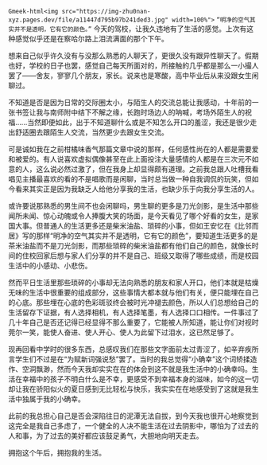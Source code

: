 `Gmeek-html<img src="https://img-zhu0nan-xyz.pages.dev/file/a11447d795b97b241ded3.jpg" width=100%">`
`“明净的空气其实并不是透明，它有它的颜色。”`
今天的驾校，让我久违地有了生活的感觉。上次有这种感觉似乎还是在察哈尔路上泪流满面的那个下午。

想来自己似乎许久没有与没那么熟悉的人聊天了，更很久没有跟异性聊天了。假期也好，学校的日子也罢，感觉自己每天所面对的，所接触的几乎都是那么一小撮人罢了——舍友，寥寥几个朋友，家长。说来也是寒酸，高中毕业后从来没跟女生闲聊过。

不知道是否是因为日常的交际圈太小，与陌生人的交流总能让我感动，十年前的一张书签让我与南师附中结下不解之缘，长跑时场边人的呐喊，考场外陌生人的祝福……当然即便如此，出于不知道聊什么或是不知怎么开口的羞涩，我还是很少走出舒适圈去跟陌生人交流，当然更少去跟女生交流。

可是诚如我在之前柑橘味香气那篇文章中说的那样，任何感性尚在的人都是需要爱和被爱的。有人说喜欢虚拟偶像甚至在此上面投注大量感情的人都是在三次元不如意的人，这么说必然过激了，但在我身上却显得颇有道理。之前我总跟人吐槽我看唱见主播最喜欢的看的不是唱歌而是闲聊，当时总当做一种自我调侃的玩笑，但如今看来其实正是因为我缺乏人给他分享我的生活，也缺少乐于向我分享生活的人。

或许要说那熟悉的男生间不也会闲聊吗，男生聊的更多是刀光剑影，是生活中那些闻所未闻、惊心动魄或令人捧腹大笑的场面，是今天看见了哪个好看的女生，是家国大事。但普通人的生活更多还是柴米油盐、琐碎的小事，但如王安忆在《比邻而居》写的那样“明净的空气其实并不是透明，它有它的颜色”，要知道生活更多的是茶米油盐而不是刀光剑影，而那些琐碎的柴米油盐都有他们自己的颜色，就像长时间的住校回家后想与家人们分享的并不是自己、班级又取得了哪些成绩，而是校园生活中的小感动、小悲伤。

然而平日生活里那些琐碎的小事却无法向熟悉的朋友和家人开口，他们本就是枯燥无味的生活中很重要的组成部分，这些事情大都本就与他们有关，便只能埋在自己的心底。那些埋在心底的色彩斑驳终会被时光冲褪去颜色，所以人们总想给自己的生活留存下证据，有人选择相机，有人选择笔墨，有人选择口口相传。一件事过了几十年自己是否还记得已经显得不那么重要了，它能被人所知道，能让你们对视时莞尔一笑，能使人奋进、使人开心、使人为此留下过泪水，这已然足够了。

现再回看中学时的很多东西，总感叹我们在那些文字面前太过青涩了，如辛弃疾所言学生们不过是在“为赋新词强说愁”罢了。当时的我总觉得“小确幸”这个词矫揉造作、空洞飘渺，然而今天我却实实在在的体会到这不就是我生活中的小确幸吗。生活在幸福中的孩子不明白什么是不幸，更感受不到幸福本身的滋味，如今的这一切却让我在骄阳似火的夏日感到无比轻松与快乐，我实实在在地感受到了这就是我生活中独属于我的小确幸。

此前的我总担心自己是否会深陷往日的泥潭无法自拔，到今天我也很开心地察觉到这完全是我自己多虑了，一个健全的人决不能生活在过去阴影中，哪怕为了过去的人和事，为了过去的美好都应该鼓足勇气，大胆地向明天走去。

拥抱这个午后，拥抱我的生活。
<!-- ##{"timestamp":1658419200}## -->
